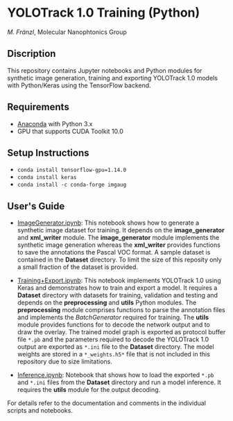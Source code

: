 # YOLOTrack 1.0 Training (Python)

*M. Fränzl*, Molecular Nanophtonics Group

## Discription

This repository contains Jupyter notebooks and Python modules for synthetic image generation, training and exporting YOLOTrack 1.0 models with Python/Keras using the TensorFlow backend.

## Requirements 

- [Anaconda](https://www.anaconda.com/distribution/) with Python 3.x
- GPU that supports CUDA Toolkit 10.0

## Setup Instructions
- `conda install tensorflow-gpu=1.14.0`
- `conda install keras`
- `conda install -c conda-forge imgaug`

## User's Guide

- [ImageGenerator.ipynb](ImageGenerator.ipynb): This notebook shows how to generate a synthetic image dataset for training. It depends on the **image_generator** and **xml_writer** module. The **image_generator** module implements the synthetic image generation whereas the **xml_writer** provides functions to save the annotations the Pascal VOC format. A sample dataset is contained in the **Dataset** directory. To limit the size of this reposity only a small fraction of the dataset is provided. 

- [Training+Export.ipynb](Training+Export.ipynb): This notebook implements YOLOTrack 1.0 using Keras and demonstrates how to train and export a model. It requires a **Dataset** directory with datasets for training, validation and testing and depends on the **preprocessing** and **utils** Python modules. The **preprocessing** module comprises functions to parse the annotation files and implements the *BatchGenerator* required for training. The **utils** module provides functions for to decode the network output and to draw the overlay. The trained model graph is exported as protocol buffer file `*.pb` and the parameters required to decode the YOLOTrack 1.0 output are exported as `*.ini` file to the **Dataset** directory. The model weights are stored in a `*_weights.h5*` file that is not included in this repository due to size limitations.

- [Inference.ipynb](Inference.ipynb): Notebook that shows how to load the exported `*.pb` and `*.ini` files from the **Dataset** directory and run a model inference. It requires the **utils** module for the output decoding.

For details refer to the documentation and comments in the individual scripts and notebooks.

